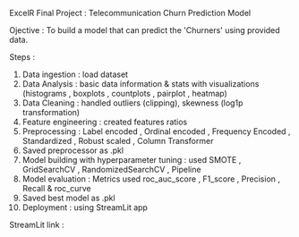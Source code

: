 ExcelR Final Project : Telecommunication Churn Prediction Model

Ojective : To build a model that can predict the 'Churners' using provided data.

Steps : 
1. Data ingestion : load dataset
2. Data Analysis  : basic data information & stats with visualizations (histograms , boxplots , countplots , pairplot , heatmap)
3. Data Cleaning  : handled outliers (clipping), skewness (log1p transformation) 
4. Feature engineering : created features ratios
5. Preprocessing : Label encoded , Ordinal encoded , Frequency Encoded , Standardized , Robust scaled , Column Transformer
6. Saved preprocessor as .pkl
7. Model building with hyperparameter tuning : used SMOTE , GridSearchCV , RandomizedSearchCV , Pipeline
8. Model evaluation : Metrics used roc_auc_score , F1_score , Precision , Recall & roc_curve
9. Saved best model as .pkl
10. Deployment : using StreamLit app

StreamLit link : 
